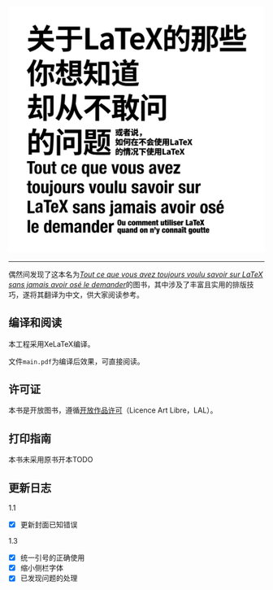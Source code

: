![Cover](cover.svg)

---

偶然间发现了这本名为[*Tout ce que vous avez toujours voulu savoir sur LaTeX sans jamais avoir osé le demander*](https://archives.framabook.org/tout-sur-latex/index.html)的图书，其中涉及了丰富且实用的排版技巧，遂将其翻译为中文，供大家阅读参考。

## 编译和阅读

本工程采用XeLaTeX编译。

文件`main.pdf`为编译后效果，可直接阅读。

## 许可证

本书是开放图书，遵循[开放作品许可](http://www.artlibre.org)（Licence Art Libre，LAL）。

## 打印指南

本书未采用原书开本TODO

## 更新日志

1.1

- [x] 更新封面已知错误

1.3 

- [x] 统一引号的正确使用
- [x] 缩小侧栏字体
- [x] 已发现问题的处理
